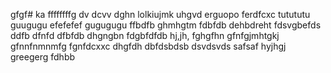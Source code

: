 gfgf# ka
ffffffffg
dv dcvv
dghn
lolkiujmk
uhgvd
erguopo
ferdfcxc
tutututu
guugugu
efefefef
gugugugu
ffbdfb
ghmhgtm
fdbfdb
dehbdreht
fdsvgbefds
ddfb
dfnfd
dfbfdb
dhgngbn
fdgbfdfdb
hj,jh,
fghgfhn
gfnfgjmhtgkj
gfnnfnmnmfg
fgnfdcxxc
dhgfdh
dbfdsbdsb
dsvdsvds
safsaf
hyjhgj
greegerg
fdhbb
